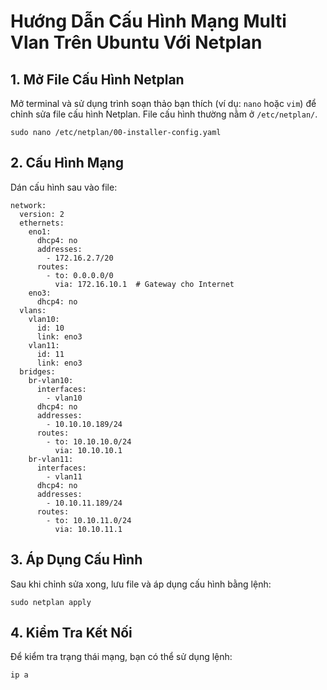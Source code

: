 # Hướng Dẫn Cấu Hình Mạng Multi Vlan Trên Ubuntu Với Netplan

## 1. Mở File Cấu Hình Netplan

Mở terminal và sử dụng trình soạn thảo bạn thích (ví dụ: `nano` hoặc `vim`) để chỉnh sửa file cấu hình Netplan. File cấu hình thường nằm ở `/etc/netplan/`.

    sudo nano /etc/netplan/00-installer-config.yaml
## 2. Cấu Hình Mạng
Dán cấu hình sau vào file:

    network:
      version: 2
      ethernets:
        eno1:
          dhcp4: no
          addresses:
            - 172.16.2.7/20
          routes:
            - to: 0.0.0.0/0
              via: 172.16.10.1  # Gateway cho Internet
        eno3:
          dhcp4: no
      vlans:
        vlan10:
          id: 10
          link: eno3
        vlan11:
          id: 11
          link: eno3
      bridges:
        br-vlan10:
          interfaces:
            - vlan10
          dhcp4: no
          addresses:
            - 10.10.10.189/24
          routes:
            - to: 10.10.10.0/24
              via: 10.10.10.1
        br-vlan11:
          interfaces:
            - vlan11
          dhcp4: no
          addresses:
            - 10.10.11.189/24
          routes:
            - to: 10.10.11.0/24
              via: 10.10.11.1
## 3. Áp Dụng Cấu Hình
Sau khi chỉnh sửa xong, lưu file và áp dụng cấu hình bằng lệnh:

    sudo netplan apply
## 4. Kiểm Tra Kết Nối
Để kiểm tra trạng thái mạng, bạn có thể sử dụng lệnh:

    ip a
